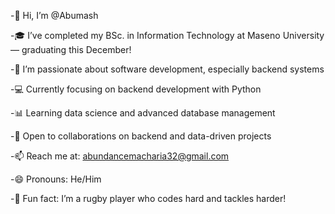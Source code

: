 -👋 Hi, I’m @Abumash

-🎓 I’ve completed my BSc. in Information Technology at Maseno University — graduating this December!


-👀 I’m passionate about software development, especially backend systems

-💻 Currently focusing on backend development with Python

-📊 Learning data science and advanced database management

-💞️ Open to collaborations on backend and data-driven projects


-📫 Reach me at: abundancemacharia32@gmail.com

-😄 Pronouns: He/Him

-🏉 Fun fact: I’m a rugby player who codes hard and tackles harder!


<!---
Abumash/Abumash is a ✨ special ✨ repository because its `README.md` (this file) appears on your GitHub profile.
You can click the Preview link to take a look at your changes.
--->
